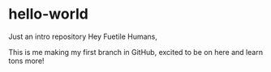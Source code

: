 # hello-world
Just an intro repository
Hey Fuetile Humans,

This is me making my first branch in GitHub, excited to be on here and learn tons more!
